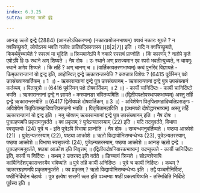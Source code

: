 ```yaml
---
index: 6.3.25
sutra: आनङ् ऋतो द्वंद्वे

---
```

 आनङ् ऋतो द्वन्द्वे (2884) (आनङोऽधिकरणम्) (नकारप्रयोजनभाष्यम्) क्वायं नकारः श्रूयते ? न क्वचिच्छ्रूयते, लोपोऽस्य भवति नलोपः प्रातिपदिकान्तस्य [[8|2|7]] इति । यदि न क्वचिच्छ्रूयते, किमर्थमुच्चार्यते ? रपरत्वं मा भूदिति ॥ क्रियमाणेऽपि वै नकारे रपरत्वं प्राप्नोति । किं कारणम् ? नलोपे कृते एषोऽपि हि उः स्थाने अण् शिष्यते । नैष दोषः । उः स्थाने अण् प्रसज्यमान एव रपरो भवतीत्युच्यते, न चायमुः स्थाने अणेव शिष्यते । किं तर्हि ? अण् चानण् च ॥ (वार्तिकावतरणभाष्यम्) कथं पुनरिदं विज्ञायते  -  किमृकारान्तानां यो द्वन्द्व इति, आहोस्वित् द्वन्द्वे ऋकारान्तस्येति ? कश्चात्र विशेषः ? (6415 पूर्वस्मिन् पक्षे उपसंख्यानवार्तिकम् ॥ 1 ॥) - ऋकारान्तानां द्वन्द्वे पुत्र उपसंख्यानम् - ऋकारान्तानां द्वन्द्वे पुत्र उपसंख्यानं कर्तव्यम् । पितापुत्रौ ॥ (6416 पूर्वस्मिन् पक्षे दोषवार्तिकम् ॥ 2 ॥) - कार्यी चानिर्दिष्टः - कार्यी चानिर्दिष्टो भवति । ऋकारान्तानां द्वन्द्वे न ज्ञायते - कस्यानङा भवितव्यमिति ॥ (द्वितीयपक्षोपस्थापकभाष्यम्) अस्तु तर्हि द्वन्द्वे ऋकारान्तस्येति ॥ (6417 द्वितीयपक्षे दोषवार्तिकम् ॥ 3 ॥) - अविशेषेण पितृपितामहादिष्वतिप्रसङ्गः - अविशेषेण पितृपितामहादिष्वतिप्रसङ्गो भवति । पितृपितामहाविति ॥ (प्रथमपक्षे दोषोद्धारभाष्यम्) अस्तु तर्हि ऋकारान्तानां यो द्वन्द्व इति । ननु चोक्तम् ऋकारान्तानां द्वन्द्वे पुत्र उपसंख्यानम् इति । नैष दोषः । पुत्रग्रहणमपि प्रकृतमनुवर्तते । क्व प्रकृतम् ? पुत्रेऽन्यतरस्याम् (22) इति । यदि तदनुवर्तते, विभाषा स्वसृपत्योः (24) पुत्रे च  -  इति पुत्रेऽपि विभाषा प्राप्नोति । नैष दोषः । सम्बन्धमनुवर्तिष्यते । षष्ठ्या आक्रोशे (21) । पुत्रेऽन्यतरस्याम् (22), षष्ठ्या आक्रोशे ॥ ऋतो विद्यायोनिसम्बन्धेभ्यः (23), पुत्रेऽन्यतरस्याम्, षष्ठ्या आक्रोशे ॥ विभाषा स्वसृपत्योः (24), पुत्रेऽन्यतरस्याम्, षष्ठ्या आक्रोशे ॥ आनङ् ऋतो द्वन्द्वे । पुत्रग्रहणमनुवर्तते, षष्ठ्या आक्रोश इति निवृत्तम् ॥ (द्वितीयदोषनिवारकभाष्यम्) यदप्युच्यते  -  कार्यी चानिर्दिष्टः इति, कार्यी च निर्दिष्टः । कथम् ? उत्तरपद इति वर्तते । ङिच्चायं क्रियते । सोऽन्तरेणापि कार्यिनिर्देशमृकारान्तस्यैव भविष्यति ॥ पुत्रे तर्हि कार्यी अनिर्दिष्टः । पुत्रे च कार्यी निर्दिष्टः । कथम् ? ऋकारग्रहणमपि प्रकृतमनुवर्तते । क्व प्रकृतम् ? ऋतो विद्यायोनिसम्बन्धेभ्यः इति । तद्वै पञ्चमीनिर्दिष्टं, षष्ठीनिर्दिष्टेन चेहार्थः । पुत्र इत्येषा सप्तमी ऋत इति पञ्चम्याः षष्ठीं प्रकल्पयिष्यति  -  तस्मिन्निति निर्दिष्टे पूर्वस्य इति ॥ 